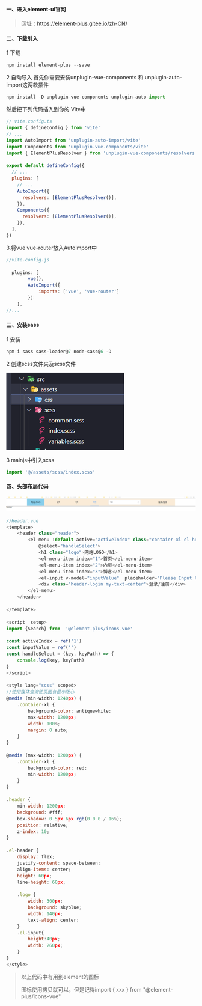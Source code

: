 #### 一、进入element-ui官网
> 网址：https://element-plus.gitee.io/zh-CN/

#### 二、下载引入
1 下载
```js
npm install element-plus --save
```
2 自动导入
首先你需要安装unplugin-vue-components 和 unplugin-auto-import这两款插件
```js
npm install -D unplugin-vue-components unplugin-auto-import
```

然后把下列代码插入到你的 Vite中
```js
// vite.config.ts
import { defineConfig } from 'vite'
// ...
import AutoImport from 'unplugin-auto-import/vite'
import Components from 'unplugin-vue-components/vite'
import { ElementPlusResolver } from 'unplugin-vue-components/resolvers'

export default defineConfig({
  // ...
  plugins: [
    // ...
    AutoImport({
      resolvers: [ElementPlusResolver()],
    }),
    Components({
      resolvers: [ElementPlusResolver()],
    }),
  ],
})
```

3.将vue vue-router放入AutoImport中
```js
//vite.config.js

  plugins: [
        vue(),
        AutoImport({
            imports: ['vue', 'vue-router']
        })
    ],
//...

```
#### 三、安装sass
1 安装
```js
npm i sass sass-loader@7 node-sass@6 -D
```
2 创建scss文件夹及scss文件

![img](../image/vue3/9.png)

3 mainjs中引入scss
```js
import '@/assets/scss/index.scss'
```
#### 四、头部布局代码
![img](../image/vue3/8.png)
```js
//Header.vue
<template>
    <header class="header">
        <el-menu :default-active="activeIndex" class="contaier-xl el-header" mode="horizontal" :ellipsis="false"
            @select="handleSelect">
            <h1 class="logo">网站LOGO</h1>
            <el-menu-item index="1">首页</el-menu-item>
            <el-menu-item index="2">内页</el-menu-item>
            <el-menu-item index="3">博客</el-menu-item>
            <el-input v-model="inputValue"  placeholder="Please Input Content" class="el-input"  :suffix-icon="Search" />
            <div class="header-login my-text-center">登录/注册</div>
        </el-menu>
    </header>

</template>

<script  setup>
import {Search} from  '@element-plus/icons-vue'

const activeIndex = ref('1')
const inputValue = ref('')
const handleSelect = (key, keyPath) => {
    console.log(key, keyPath)
}
</script>

<style lang="scss" scoped>
//使用媒体查询使页面有最小版心
@media (min-width: 1240px) {
    .contaier-xl {
        background-color: antiquewhite;
        max-width: 1200px;
        width: 100%;
        margin: 0 auto;
    }
}

@media (max-width: 1200px) {
    .contaier-xl {
        background-color: red;
        min-width: 1200px;
    }
}

.header {
    min-width: 1200px;
    background: #fff;
    box-shadow: 0 5px 6px rgb(0 0 0 / 16%);
    position: relative;
    z-index: 10;
}

.el-header {
    display: flex;
    justify-content: space-between;
    align-items: center;
    height: 60px;
    line-height: 60px;

    .logo {
        width: 300px;
        background: skyblue;
        width: 140px;
        text-align: center;
    }
    .el-input{
        height:40px;
        width: 260px;
    }
}
</style>

```
> 以上代码中有用到element的图标
>
>图标使用拷贝就可以，但是记得import { xxx } from "@element-plus/icons-vue"